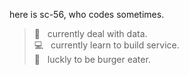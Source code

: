 here is sc-56, who codes sometimes.

> 🔢  &nbsp; currently deal with data. </br>
> 💻  &nbsp; currently learn to build service. </br>
> 🍔  &nbsp; luckly to be burger eater. </br>
